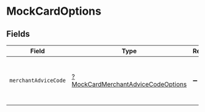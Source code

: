 # MockCardOptions


## Fields

| Field                                                                        | Type                                                                         | Required                                                                     | Description                                                                  |
| ---------------------------------------------------------------------------- | ---------------------------------------------------------------------------- | ---------------------------------------------------------------------------- | ---------------------------------------------------------------------------- |
| `merchantAdviceCode`                                                         | [?MockCardMerchantAdviceCodeOptions](./MockCardMerchantAdviceCodeOptions.md) | :heavy_minus_sign:                                                           | Allows for mocking the merchant advice code.                                 |